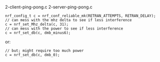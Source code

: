 2-client-ping-pong.c
2-server-ping-pong.c

    nrf_config_t c = nrf_conf_reliable_mk(RETRAN_ATTEMPTS, RETRAN_DELAY);
    // can mess with the mhz delta to see if less interference
    c = nrf_set_Mhz_delta(c, 31);
    // can mess with the power to see if less interference
    c = nrf_set_db(c, dmb_minus6);
or:

    // but; might require too much power
    c = nrf_set_db(c, dmb_0);


